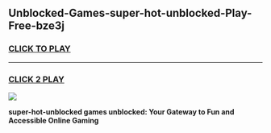 
## Unblocked-Games-super-hot-unblocked-Play-Free-bze3j
<h3>
<a href="https://premium76.site?title=super-hot-unblocked&ref=21A">CLICK TO PLAY</a></h3>
<hr>

<h3>
<a href="https://premium76.site?title=super-hot-unblocked&ref=21A">CLICK 2 PLAY</a>
  
</h3>

<a href="https://premium76.site?title=super-hot-unblocked&ref=21A"><img src="https://clearcache.store/games.png"></a>


**super-hot-unblocked games unblocked: Your Gateway to Fun and Accessible Online Gaming**
